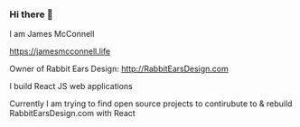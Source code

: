 ### Hi there 👋

I am James McConnell 

https://jamesmcconnell.life

Owner of Rabbit Ears Design: http://RabbitEarsDesign.com

I build React JS web applications

Currently I am trying to find open source projects to contirubute to & rebuild RabbitEarsDesign.com with React
